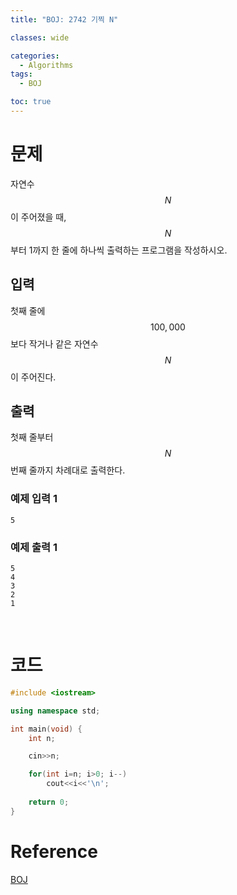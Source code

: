 ```yaml
---
title: "BOJ: 2742 기찍 N"

classes: wide

categories:
  - Algorithms
tags:
  - BOJ

toc: true
---
```


# 문제

자연수 $$N$$이 주어졌을 때, $$N$$부터 1까지 한 줄에 하나씩 출력하는 프로그램을 작성하시오.

## 입력

첫째 줄에 $$100,000$$보다 작거나 같은 자연수 $$N$$이 주어진다.

## 출력

첫째 줄부터 $$N$$번째 줄까지 차례대로 출력한다.

### 예제 입력 1

```shell
5
```

### 예제 출력 1

```shell
5
4
3
2
1
```

<br/>

# 코드

```cpp
#include <iostream>

using namespace std;

int main(void) {
    int n;

    cin>>n;

    for(int i=n; i>0; i--)
        cout<<i<<'\n';
        
    return 0;
}
```

# Reference

[BOJ](https://www.acmicpc.net/problem/2742)